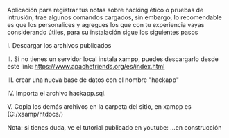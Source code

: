 Aplicación para registrar tus notas sobre hacking ético o pruebas de intrusión, trae algunos comandos cargados, sin embargo, lo recomendable es que los personalices y agregues los que con tu experiencia vayas considerando útiles, para su instalación sigue los siguientes pasos

I.  Descargar los archivos publicados

II.  Si no tienes un servidor local instala xampp, puedes descargarlo desde este link:
https://www.apachefriends.org/es/index.html

III.  crear una nueva base de datos con el nombre "hackapp"

IV.  Importa el archivo hackapp.sql.

V.  Copia los demás archivos en la carpeta del sitio, en xampp es (C:/xaamp/htdocs/)

Nota: si tienes duda, ve el tutorial publicado en youtube: ...en construcción

